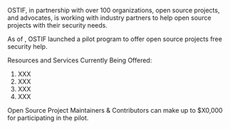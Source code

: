 OSTIF, in partnership with over 100 organizations, open source projects, and advocates, is working with industry partners to help open source projects with their security needs. 

As of , OSTIF launched a pilot program to offer open source projects free security help. 

Resources and Services Currently Being Offered: 
1) XXX
2) XXX
3) XXX
4) XXX

Open Source Project Maintainers & Contributors can make up to $X0,000 for participating in the pilot.

